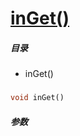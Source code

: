 [inGet()](http://twinh.github.com/widget/api/inGet)
===================================================



##### 目录
* inGet()

### 
```php
void inGet()
```

##### 参数

